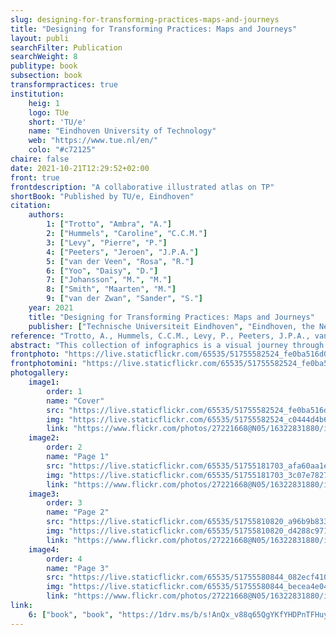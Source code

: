```yaml
---
slug: designing-for-transforming-practices-maps-and-journeys
title: "Designing for Transforming Practices: Maps and Journeys"
layout: publi
searchFilter: Publication
searchWeight: 8
publitype: book
subsection: book
transformpractices: true
institution:
    heig: 1
    logo: TUe
    short: 'TU/e'
    name: "Eindhoven University of Technology"
    web: "https://www.tue.nl/en/"
    colo: "#c72125"
chaire: false
date: 2021-10-21T12:29:52+02:00
front: true
frontdescription: "A collaborative illustrated atlas on TP"
shortBook: "Published by TU/e, Eindhoven"
citation:
    authors:
        1: ["Trotto", "Ambra", "A."]
        2: ["Hummels", "Caroline", "C.C.M."]
        3: ["Levy", "Pierre", "P."]
        4: ["Peeters", "Jeroen", "J.P.A."]
        5: ["van der Veen", "Rosa", "R."]
        6: ["Yoo", "Daisy", "D."]
        7: ["Johansson", "M.", "M."]
        8: ["Smith", "Maarten", "M."]
        9: ["van der Zwan", "Sander", "S."]
    year: 2021
    title: "Designing for Transforming Practices: Maps and Journeys"
    publisher: ["Technische Universiteit Eindhoven", "Eindhoven, the Netherlands"]
reference: "Trotto, A., Hummels, C.C.M., Levy, P., Peeters, J.P.A., van der Veen, R., Yoo, D., Johansson, M., Smith, M.L., & van der Zwan, S. (2021). Designing for Transforming Practices: Maps and Journeys. Eindhoven: Technische Universiteit Eindhoven."
abstract: "This collection of infographics is a visual journey through the development, the application, and the communication of our approach in designing for transforming practices. This is a collection of perspectives: how do we view and shape societal transformation through a dialogue across different standpoints? While the work is grounded in design research as the driving tradition of knowledge production, the collection embraces multiple kinds: disciplinary, cultural, social, and organisational perspectives. It respects the systemic nature of the act of transforming. The purpose of the upcoming pages is not to propose clear-cut solutions regarding how to achieve societal goals, but rather to sketch a landscape of learnings, experiences, and opportunities for a specific kind of transformation to happen. One could see this collection as a teaser for a bigger journey through uncharted territories of transforming practices. Buckle up and we hope you enjoy the journey."
frontphoto: "https://live.staticflickr.com/65535/51755582524_fe0ba516d0.jpg"
frontphotomini: "https://live.staticflickr.com/65535/51755582524_fe0ba516d0_m.jpg"
photogallery:
    image1:
        order: 1
        name: "Cover"
        src: "https://live.staticflickr.com/65535/51755582524_fe0ba516d0_q.jpg"
        img: "https://live.staticflickr.com/65535/51755582524_c0444d4b62_o.jpg"
        link: "https://www.flickr.com/photos/27221668@N05/16322831880/in/album-72157712524917571"
    image2:
        order: 2
        name: "Page 1"
        src: "https://live.staticflickr.com/65535/51755181703_afa60aa1ee_q.jpg"
        img: "https://live.staticflickr.com/65535/51755181703_3c07e78277_o.jpg"
        link: "https://www.flickr.com/photos/27221668@N05/16322831880/in/album-72157712524917571"
    image3:
        order: 3
        name: "Page 2"
        src: "https://live.staticflickr.com/65535/51755810820_a96b9b833a_q.jpg"
        img: "https://live.staticflickr.com/65535/51755810820_d4288c9711_o.jpg"
        link: "https://www.flickr.com/photos/27221668@N05/16322831880/in/album-72157712524917571"
    image4:
        order: 4
        name: "Page 3"
        src: "https://live.staticflickr.com/65535/51755580844_082ecf4102_q.jpg"
        img: "https://live.staticflickr.com/65535/51755580844_becea4e042_o.jpg"
        link: "https://www.flickr.com/photos/27221668@N05/16322831880/in/album-72157712524917571"
link:
    6: ["book", "book", "https://1drv.ms/b/s!AnQx_v88q65QgYKfYHDPnTFHuyVQlXA"]
---
```

